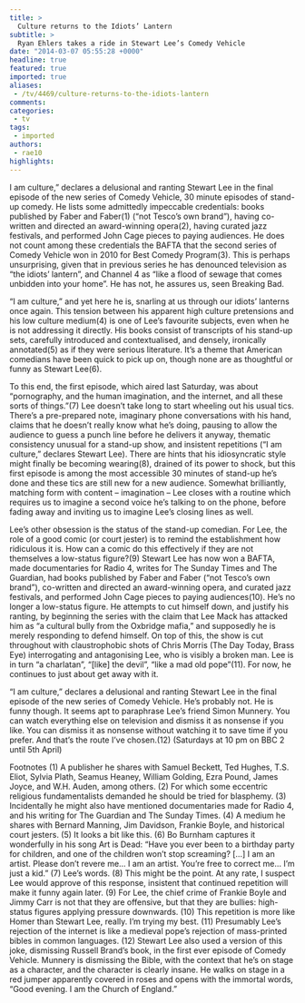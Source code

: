 ```yaml
---
title: >
  Culture returns to the Idiots’ Lantern
subtitle: >
  Ryan Ehlers takes a ride in Stewart Lee’s Comedy Vehicle
date: "2014-03-07 05:55:28 +0000"
headline: true
featured: true
imported: true
aliases:
 - /tv/4469/culture-returns-to-the-idiots-lantern
comments:
categories:
 - tv
tags:
 - imported
authors:
 - rae10
highlights:
---
```


I am culture,” declares a delusional and ranting Stewart Lee in the final episode of the new series of Comedy Vehicle, 30 minute episodes of stand-up comedy. He lists some admittedly impeccable credentials: books published by Faber and Faber(1) (“not Tesco’s own brand”), having co-written and directed an award-winning opera(2), having curated jazz festivals, and performed John Cage pieces to paying audiences. He does not count among these credentials the BAFTA that the second series of Comedy Vehicle won in 2010 for Best Comedy Program(3). This is perhaps unsurprising, given that in previous series he has denounced television as “the idiots’ lantern”, and Channel 4 as “like a flood of sewage that comes unbidden into your home”. He has not, he assures us, seen Breaking Bad.

“I am culture,” and yet here he is, snarling at us through our idiots’ lanterns once again. This tension between his apparent high culture pretensions and his low culture medium(4) is one of Lee’s favourite subjects, even when he is not addressing it directly. His books consist of transcripts of his stand-up sets, carefully introduced and contextualised, and densely, ironically annotated(5) as if they were serious literature. It’s a theme that American comedians have been quick to pick up on, though none are as thoughtful or funny as Stewart Lee(6).

To this end, the first episode, which aired last Saturday, was about “pornography, and the human imagination, and the internet, and all these sorts of things.”(7) Lee doesn’t take long to start wheeling out his usual tics. There’s a pre-prepared note, imaginary phone conversations with his hand, claims that he doesn’t really know what he’s doing, pausing to allow the audience to guess a punch line before he delivers it anyway, thematic consistency unusual for a stand-up show, and insistent repetitions (“I am culture,” declares Stewart Lee). There are hints that his idiosyncratic style might finally be becoming wearing(8), drained of its power to shock, but this first episode is among the most accessible 30 minutes of stand-up he’s done and these tics are still new for a new audience. Somewhat brilliantly, matching form with content – imagination – Lee closes with a routine which requires us to imagine a second voice he’s talking to on the phone, before fading away and inviting us to imagine Lee’s closing lines as well.

Lee’s other obsession is the status of the stand-up comedian. For Lee, the role of a good comic (or court jester) is to remind the establishment how ridiculous it is. How can a comic do this effectively if they are not themselves a low-status figure?(9) Stewart Lee has now won a BAFTA, made documentaries for Radio 4, writes for The Sunday Times and The Guardian, had books published by Faber and Faber (“not Tesco’s own brand”), co-written and directed an award-winning opera, and curated jazz festivals, and performed John Cage pieces to paying audiences(10). He’s no longer a low-status figure. He attempts to cut himself down, and justify his ranting, by beginning the series with the claim that Lee Mack has attacked him as “a cultural bully from the Oxbridge mafia,” and supposedly he is merely responding to defend himself. On top of this, the show is cut throughout with claustrophobic shots of Chris Morris (The Day Today, Brass Eye) interrogating and antagonising Lee, who is visibly a broken man. Lee is in turn “a charlatan”, “[like] the devil”, “like a mad old pope”(11). For now, he continues to just about get away with it.

“I am culture,” declares a delusional and ranting Stewart Lee in the final episode of the new series of Comedy Vehicle. He’s probably not. He is funny though. It seems apt to paraphrase Lee’s friend Simon Munnery. You can watch everything else on television and dismiss it as nonsense if you like. You can dismiss it as nonsense without watching it to save time if you prefer. And that’s the route I’ve chosen.(12)
(Saturdays at 10 pm on BBC 2 until 5th April)

Footnotes
(1) A publisher he shares with Samuel Beckett, Ted Hughes, T.S. Eliot, Sylvia Plath, Seamus Heaney, William Golding, Ezra Pound, James Joyce, and W.H. Auden, among others.
(2) For which some eccentric religious fundamentalists demanded he should be tried for blasphemy.
(3) Incidentally he might also have mentioned documentaries made for Radio 4, and his writing for The Guardian and The Sunday Times.
(4) A medium he shares with Bernard Manning, Jim Davidson, Frankie Boyle, and historical court jesters.
(5) It looks a bit like this.
(6) Bo Burnham captures it wonderfully in his song Art is Dead: “Have you ever been to a birthday party for children, and one of the children won’t stop screaming? […] I am an artist. Please don’t revere me… I am an artist. You’re free to correct me… I’m just a kid.”
(7) Lee’s words.
(8) This might be the point. At any rate, I suspect Lee would approve of this response, insistent that continued repetition will make it funny again later.
(9) For Lee, the chief crime of Frankie Boyle and Jimmy Carr is not that they are offensive, but that they are bullies: high-status figures applying pressure downwards.
(10) This repetition is more like Homer than Stewart Lee, really. I’m trying my best.
(11) Presumably Lee’s rejection of the internet is like a medieval pope’s rejection of mass-printed bibles in common languages.
(12) Stewart Lee also used a version of this joke, dismissing Russell Brand’s book, in the first ever episode of Comedy Vehicle. Munnery is dismissing the Bible, with the context that he’s on stage as a character, and the character is clearly insane. He walks on stage in a red jumper apparently covered in roses and opens with the immortal words, “Good evening. I am the Church of England.”
